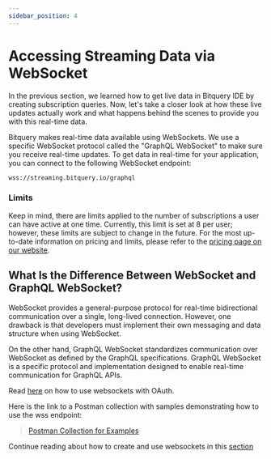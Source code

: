 ```yaml
---
sidebar_position: 4
---
```

# Accessing Streaming Data via WebSocket

In the previous section, we learned how to get live data in Bitquery IDE by creating subscription queries. Now, let's take a closer look at how these live updates actually work and what happens behind the scenes to provide you with this real-time data.

Bitquery makes real-time data available using WebSockets. We use a specific WebSocket protocol called the "GraphQL WebSocket" to make sure you receive real-time updates. To get data in real-time for your application, you can connect to the following WebSocket endpoint:

```
wss://streaming.bitquery.io/graphql
```

### Limits

Keep in mind, there are limits applied to the number of subscriptions a user can have active at one time. Currently, this limit is set at 8 per user; however, these limits are subject to change in the future. For the most up-to-date information on pricing and limits, please refer to the [pricing page on our website](https://bitquery.io/pricing).

## What Is the Difference Between WebSocket and GraphQL WebSocket?

WebSocket provides a general-purpose protocol for real-time bidirectional communication over a single, long-lived connection. However, one drawback is that developers must implement their own messaging and data structure when using WebSocket.

On the other hand, GraphQL WebSocket standardizes communication over WebSocket as defined by the GraphQL specifications. GraphQL WebSocket is a specific protocol and implementation designed to enable real-time communication for GraphQL APIs. 

Read [here](https://docs.bitquery.io/docs/start/authorisation/websocket/) on how to use websockets with OAuth.

Here is the link to a Postman collection with samples demonstrating how to use the wss endpoint:

> [Postman Collection for Examples](https://www.postman.com/spacecraft-geologist-86385692/workspace/bitquery/collection/645e69d97aa179eb6799e1d6)


Continue reading about how to create and use websockets in this [section](/docs/graphql/subscription/subscription.md)